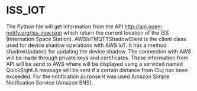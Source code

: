 # ISS_IOT
The Python file will get information from the API http://api.open-notify.org/iss-now.json which return the current location of the ISS (Internation Space Station).
AWSIoTMQTTShadowClient is the client class used for device shadow operations with AWS IoT. It has a method shadowUpdate() for updating the device shadow. 
The connection with AWS will be made through private keys and certificates. 
These information from API will be send to AWS where will be displayed using a serviced named QuickSight.A message will be sent if a certain distance 
from Cluj has been exceeded. For the notification purpose it was used Amazon Simple Notification Service (Amazon SNS).

